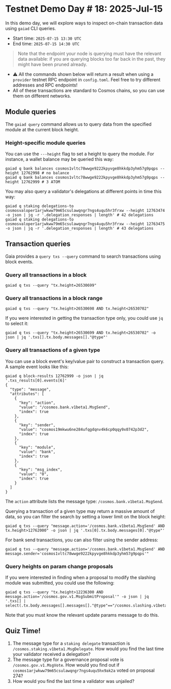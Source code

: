 # Testnet Demo Day # 18: 2025-Jul-15

In this demo day, we will explore ways to inspect on-chain transaction data using `gaiad` CLI queries.

* Start time: `2025-07-15 13:30 UTC`
* End time: `2025-07-15 14:30 UTC`

> Note that the endpoint your node is querying must have the relevant data available: if you are querying blocks too far back in the past, they might have been pruned already.

* ⚠️ All the commands shown below will return a result when using a `provider` testnet RPC endpoint in `config.toml`. Feel free to try different addresses and RPC endpoints!
* All of these transactions are standard to Cosmos chains, so you can use them on different networks.

## Module queries

The `gaiad query` command allows us to query data from the specified module at the current block height.

### Height-specific module queries

You can use the `---height` flag to set a height to query the module. For instance, a wallet balance may be queried this way:

```
gaiad q bank balances cosmos1vltc78wwge9222kpyvge8hkkdp3yhm57g9pqps --height 12762998 # no balance
gaiad q bank balances cosmos1vltc78wwge9222kpyvge8hkkdp3yhm57g9pqps --height 12762999 # 3 ATOM
```

You may also query a validator's delegations at different points in time this way:
```
gaiad q staking delegations-to cosmosvaloper1arjwkww79m65csulawqngr7ngs4uqu5hr3frxw --height 12763474 -o json | jq -r '.delegation_responses | length' # 42 delegations
gaiad q staking delegations-to cosmosvaloper1arjwkww79m65csulawqngr7ngs4uqu5hr3frxw --height 12763475 -o json | jq -r '.delegation_responses | length' # 43 delegations
```

## Transaction queries

Gaia provides a `query txs --query` command to search transactions using block events.

### Query all transactions in a block

```
gaiad q txs --query "tx.height=26530699"
```

### Query all transactions in a block range

```
gaiad q txs --query "tx.height>26530698 AND tx.height<26530702"
```

If you were interested in getting the transaction type only, you could use `jq` to select it:
```
gaiad q txs --query "tx.height>26530699 AND tx.height<26530702" -o json | jq '.txs[].tx.body.messages[]."@type"'
```

### Query all transactions of a given type

You can use a block event's key/value pair to construct a transaction query. A sample event looks like this:
```
gaiad q block-results 12762999 -o json | jq '.txs_results[0].events[6]'
{
  "type": "message",
  "attributes": [
    {
      "key": "action",
      "value": "/cosmos.bank.v1beta1.MsgSend",
      "index": true
    },
    {
      "key": "sender",
      "value": "cosmos19mkwu6ne284ufqgdqnv4k6cp0qqy9x0742p3d2",
      "index": true
    },
    {
      "key": "module",
      "value": "bank",
      "index": true
    },
    {
      "key": "msg_index",
      "value": "0",
      "index": true
    }
  ]
}
```
The `action` attribute lists the message type: `/cosmos.bank.v1beta1.MsgSend`.

Querying a transaction of a given type may return a massive amount of data, so you can filter the search by setting a lower limit on the block height:
```
gaiad q txs --query "message.action='/cosmos.bank.v1beta1.MsgSend' AND tx.height>12762000" -o json | jq '.txs[0].tx.body.messages[0]."@type"'
```

For bank send transactions, you can also filter using the sender address:
```
gaiad q txs --query "message.action='/cosmos.bank.v1beta1.MsgSend' AND message.sender='cosmos1vltc78wwge9222kpyvge8hkkdp3yhm57g9pqps'"
```

### Query heights on param change proposals

If you were interested in finding when a proposal to modify the slashing module was submitted, you could use the following:
```
gaiad q txs --query "tx.height>12236300 AND message.action='/cosmos.gov.v1.MsgSubmitProposal'" -o json | jq '.txs[] |  select(.tx.body.messages[].messages[]."@type"=="/cosmos.slashing.v1beta1.MsgUpdateParams").height'
```
Note that you must know the relevant update params message to do this.

## Quiz Time!

1. The message type for a `staking delegate` transaction is `/cosmos.staking.v1beta1.MsgDelegate`. How would you find the last time your validator received a delegation?
2. The message type for a governance proposal vote is `/cosmos.gov.v1.MsgVote`. How would you find out if `cosmos1arjwkww79m65csulawqngr7ngs4uqu5hx9ak2a` voted on proposal 274?
3. How would you find the last time a validator was unjailed?